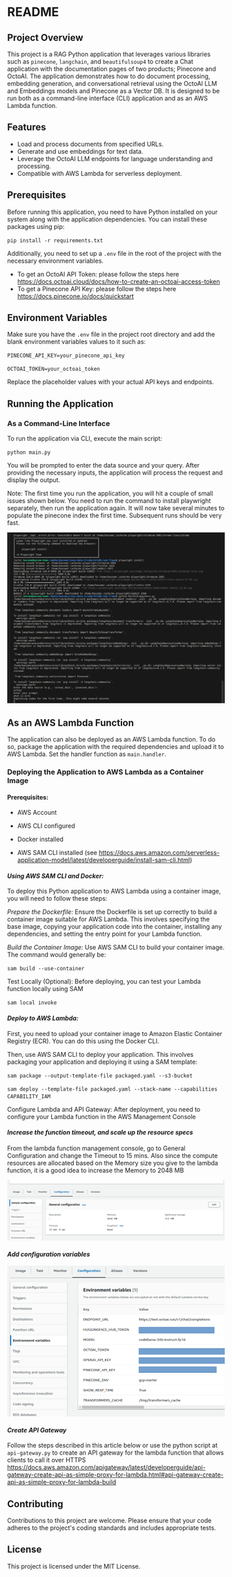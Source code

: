 
README
======

Project Overview
----------------

This project is a RAG Python application that leverages various libraries such as `pinecone`, `langchain`, and `beautifulsoup4` to create a Chat application with the documentation pages of two products; Pinecone and OctoAI. The application demonstrates how to do  document processing, embedding generation, and conversational retrieval using the OctoAI LLM and Embeddings models and Pinecone as a Vector DB. It is designed to be run both as a command-line interface (CLI) application and as an AWS Lambda function.

Features
--------

*   Load and process documents from specified URLs.
*   Generate and use embeddings for text data.
*   Leverage the OctoAI LLM endpoints for language understanding and processing.
*   Compatible with AWS Lambda for serverless deployment.

Prerequisites
-------------

Before running this application, you need to have Python installed on your system along with the application dependencies. You can install these packages using pip:

`pip install -r requirements.txt`

Additionally, you need to set up a `.env` file in the root of the project with the necessary environment variables.

* To get an OctoAI API Token: please follow the steps here https://docs.octoai.cloud/docs/how-to-create-an-octoai-access-token
* To get a Pinecone API Key: please follow the steps here https://docs.pinecone.io/docs/quickstart


Environment Variables
---------------------

Make sure you have the `.env` file in the project root directory and add the blank environment variables values to it such as:

`PINECONE_API_KEY=your_pinecone_api_key`

`OCTOAI_TOKEN=your_octoai_token`

Replace the placeholder values with your actual API keys and endpoints.

Running the Application
-----------------------

### As a Command-Line Interface

To run the application via CLI, execute the main script:


`python main.py`

You will be prompted to enter the data source and your query. After providing the necessary inputs, the application will process the request and display the output.

Note: The first time you run the application, you will hit a couple of small issues shown below. You need to run the command to install playwright separately, then run the application again. It will now take several minutes to populate the pinecone index the first time. Subsequent runs should be very fast.

![](media/image3.png)


## As an AWS Lambda Function

The application can also be deployed as an AWS Lambda function. To do so, package the application with the required dependencies and upload it to AWS Lambda. Set the handler function as `main.handler`.

### Deploying the Application to AWS Lambda as a Container Image

####  Prerequisites:

-   AWS Account

-   AWS CLI configured

-   Docker installed

-   AWS SAM CLI installed (see https://docs.aws.amazon.com/serverless-application-model/latest/developerguide/install-sam-cli.html)

#### *Using AWS SAM CLI and Docker:*

To deploy this Python application to AWS Lambda using a container image,
you will need to follow these steps:

*Prepare the Dockerfile:* Ensure the Dockerfile is set up correctly to
build a container image suitable for AWS Lambda. This involves
specifying the base image, copying your application code into the
container, installing any dependencies, and setting the entry point for
your Lambda function.

*Build the Container Image:* Use AWS SAM CLI to build your container
image. The command would generally be:

`sam build --use-container`

Test Locally (Optional): Before deploying, you can test your Lambda
function locally using SAM

`sam local invoke`


#### *Deploy to AWS Lambda:*

First, you need to upload your container image to Amazon Elastic
Container Registry (ECR). You can do this using the Docker CLI.

Then, use AWS SAM CLI to deploy your application. This involves
packaging your application and deploying it using a SAM template:

`sam package --output-template-file packaged.yaml --s3-bucket`

`sam deploy --template-file packaged.yaml --stack-name --capabilities
CAPABILITY_IAM`


Configure Lambda and API Gateway: After deployment, you need to
configure your Lambda function in the AWS Management Console

#### 

#### 

#### *Increase the function timeout, and scale up the resource specs*

####  

From the lambda function management console, go to General Configuration
and change the Timeout to 15 mins. Also since the compute resources are
allocated based on the Memory size you give to the lambda function, it
is a good idea to increase the Memory to 2048 MB

![](media/image1.png)

#### *Add configuration variables*

![](media/image2.png)

#### *Create API Gateway*

Follow the steps described in this article below or use the python
script at `api-gateway.py` to create an API gateway for the lambda
function that allows clients to call it over HTTPS
https://docs.aws.amazon.com/apigateway/latest/developerguide/api-gateway-create-api-as-simple-proxy-for-lambda.html#api-gateway-create-api-as-simple-proxy-for-lambda-build

Contributing
------------

Contributions to this project are welcome. Please ensure that your code adheres to the project's coding standards and includes appropriate tests.

License
-------

This project is licensed under the MIT License.
